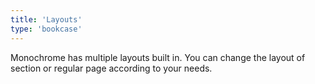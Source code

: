 ```yaml
---
title: 'Layouts'
type: 'bookcase'
---
```


Monochrome has multiple layouts built in. You can change the layout of section or regular page according to your needs.
